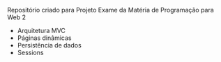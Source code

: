 Repositório criado para Projeto Exame da Matéria de Programação para Web 2

* Arquitetura MVC
* Páginas dinâmicas
* Persistência de dados 
* Sessions
